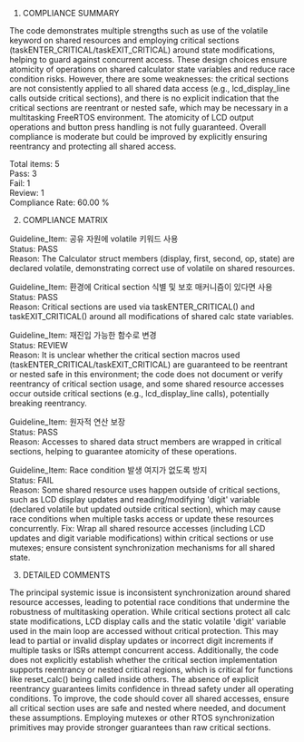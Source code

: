 1) COMPLIANCE SUMMARY

The code demonstrates multiple strengths such as use of the volatile keyword on shared resources and employing critical sections (taskENTER_CRITICAL/taskEXIT_CRITICAL) around state modifications, helping to guard against concurrent access. These design choices ensure atomicity of operations on shared calculator state variables and reduce race condition risks. However, there are some weaknesses: the critical sections are not consistently applied to all shared data access (e.g., lcd_display_line calls outside critical sections), and there is no explicit indication that the critical sections are reentrant or nested safe, which may be necessary in a multitasking FreeRTOS environment. The atomicity of LCD output operations and button press handling is not fully guaranteed. Overall compliance is moderate but could be improved by explicitly ensuring reentrancy and protecting all shared access.

Total items: 5  
Pass: 3  
Fail: 1  
Review: 1  
Compliance Rate: 60.00 %

2) COMPLIANCE MATRIX

Guideline_Item: 공유 자원에 volatile 키워드 사용  
Status: PASS  
Reason: The Calculator struct members (display, first, second, op, state) are declared volatile, demonstrating correct use of volatile on shared resources.

Guideline_Item: 환경에 Critical section 식별 및 보호 매커니즘이 있다면 사용  
Status: PASS  
Reason: Critical sections are used via taskENTER_CRITICAL() and taskEXIT_CRITICAL() around all modifications of shared calc state variables.

Guideline_Item: 재진입 가능한 함수로 변경  
Status: REVIEW  
Reason: It is unclear whether the critical section macros used (taskENTER_CRITICAL/taskEXIT_CRITICAL) are guaranteed to be reentrant or nested safe in this environment; the code does not document or verify reentrancy of critical section usage, and some shared resource accesses occur outside critical sections (e.g., lcd_display_line calls), potentially breaking reentrancy.

Guideline_Item: 원자적 연산 보장  
Status: PASS  
Reason: Accesses to shared data struct members are wrapped in critical sections, helping to guarantee atomicity of these operations.

Guideline_Item: Race condition 발생 여지가 없도록 방지  
Status: FAIL  
Reason: Some shared resource uses happen outside of critical sections, such as LCD display updates and reading/modifying 'digit' variable (declared volatile but updated outside critical section), which may cause race conditions when multiple tasks access or update these resources concurrently. Fix: Wrap all shared resource accesses (including LCD updates and digit variable modifications) within critical sections or use mutexes; ensure consistent synchronization mechanisms for all shared state.

3) DETAILED COMMENTS

The principal systemic issue is inconsistent synchronization around shared resource accesses, leading to potential race conditions that undermine the robustness of multitasking operation. While critical sections protect all calc state modifications, LCD display calls and the static volatile 'digit' variable used in the main loop are accessed without critical protection. This may lead to partial or invalid display updates or incorrect digit increments if multiple tasks or ISRs attempt concurrent access. Additionally, the code does not explicitly establish whether the critical section implementation supports reentrancy or nested critical regions, which is critical for functions like reset_calc() being called inside others. The absence of explicit reentrancy guarantees limits confidence in thread safety under all operating conditions. To improve, the code should cover all shared accesses, ensure all critical section uses are safe and nested where needed, and document these assumptions. Employing mutexes or other RTOS synchronization primitives may provide stronger guarantees than raw critical sections.